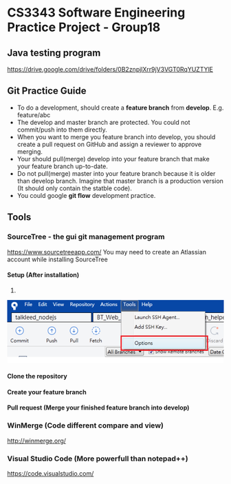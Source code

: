 # CS3343 Software Engineering Practice Project - Group18
## Java testing program
https://drive.google.com/drive/folders/0B2znpjlXrr9jV3VGT0RqYUZTYlE




## Git Practice Guide
* To do a development, should create a **feature branch** from **develop**. E.g. feature/abc
* The develop and master branch are protected. You could not commit/push into them directly.
* When you want to merge you feature branch into develop, you should create a pull request on GitHub and assign a reviewer to approve merging.
* Your should pull(merge) develop into your feature branch that make your feature branch up-to-date.
* Do not pull(merge) master into your feature branch because it is older than develop branch. Imagine that master branch is a production version (It should only contain the statble code).
* You could google **git flow** development practice.


## Tools

### SourceTree - the gui git management program
https://www.sourcetreeapp.com/
You may need to create an Atlassian account while installing SourceTree

#### Setup (After installation)
1. 
![alt text](/img/1.png)

#### Clone the repository


#### Create your feature branch

#### Pull request (Merge your finished feature branch into develop)

### WinMerge (Code different compare and view)
http://winmerge.org/

### Visual Studio Code (More powerfull than notepad++)
https://code.visualstudio.com/